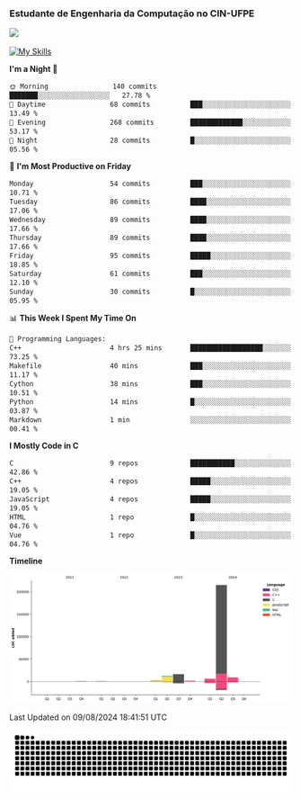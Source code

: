 
### Estudante de Engenharia da Computação no CIN-UFPE
<div>
      <!--<img width=400 src="https://github-readme-stats.vercel.app/api?username=Zed201&show_icons=true&theme=tokyonight" /-->
      <img width=400 src='https://leetcode.card.workers.dev/Zed201?theme=nord&font=baloo&extension=null' />
</div>


[![My Skills](https://skillicons.dev/icons?i=c,cpp,py,java,neovim&theme=dark)](https://skillicons.dev)

<!--START_SECTION:waka-->
**I'm a Night 🦉** 

```text
🌞 Morning                140 commits         ███████░░░░░░░░░░░░░░░░░░   27.78 % 
🌆 Daytime                68 commits          ███░░░░░░░░░░░░░░░░░░░░░░   13.49 % 
🌃 Evening                268 commits         █████████████░░░░░░░░░░░░   53.17 % 
🌙 Night                  28 commits          █░░░░░░░░░░░░░░░░░░░░░░░░   05.56 % 
```
📅 **I'm Most Productive on Friday** 

```text
Monday                   54 commits          ███░░░░░░░░░░░░░░░░░░░░░░   10.71 % 
Tuesday                  86 commits          ████░░░░░░░░░░░░░░░░░░░░░   17.06 % 
Wednesday                89 commits          ████░░░░░░░░░░░░░░░░░░░░░   17.66 % 
Thursday                 89 commits          ████░░░░░░░░░░░░░░░░░░░░░   17.66 % 
Friday                   95 commits          █████░░░░░░░░░░░░░░░░░░░░   18.85 % 
Saturday                 61 commits          ███░░░░░░░░░░░░░░░░░░░░░░   12.10 % 
Sunday                   30 commits          █░░░░░░░░░░░░░░░░░░░░░░░░   05.95 % 
```


📊 **This Week I Spent My Time On** 

```text
💬 Programming Languages: 
C++                      4 hrs 25 mins       ██████████████████░░░░░░░   73.25 % 
Makefile                 40 mins             ███░░░░░░░░░░░░░░░░░░░░░░   11.17 % 
Cython                   38 mins             ███░░░░░░░░░░░░░░░░░░░░░░   10.51 % 
Python                   14 mins             █░░░░░░░░░░░░░░░░░░░░░░░░   03.87 % 
Markdown                 1 min               ░░░░░░░░░░░░░░░░░░░░░░░░░   00.41 % 
```

**I Mostly Code in C** 

```text
C                        9 repos             ███████████░░░░░░░░░░░░░░   42.86 % 
C++                      4 repos             █████░░░░░░░░░░░░░░░░░░░░   19.05 % 
JavaScript               4 repos             █████░░░░░░░░░░░░░░░░░░░░   19.05 % 
HTML                     1 repo              █░░░░░░░░░░░░░░░░░░░░░░░░   04.76 % 
Vue                      1 repo              █░░░░░░░░░░░░░░░░░░░░░░░░   04.76 % 
```



**Timeline**

![Lines of Code chart](https://raw.githubusercontent.com/Zed201/Zed201/master/assets/bar_graph.png)


 Last Updated on 09/08/2024 18:41:51 UTC
<!--END_SECTION:waka-->

<picture>
  <source media="(prefers-color-scheme: dark)" srcset="https://github.com/Zed201/Zed201/blob/output/github-contribution-grid-snake-dark.svg" />
  <img alt="github-snake" src="https://github.com/Zed201/Zed201/blob/output/github-contribution-grid-snake-dark.svg" />
</picture>
